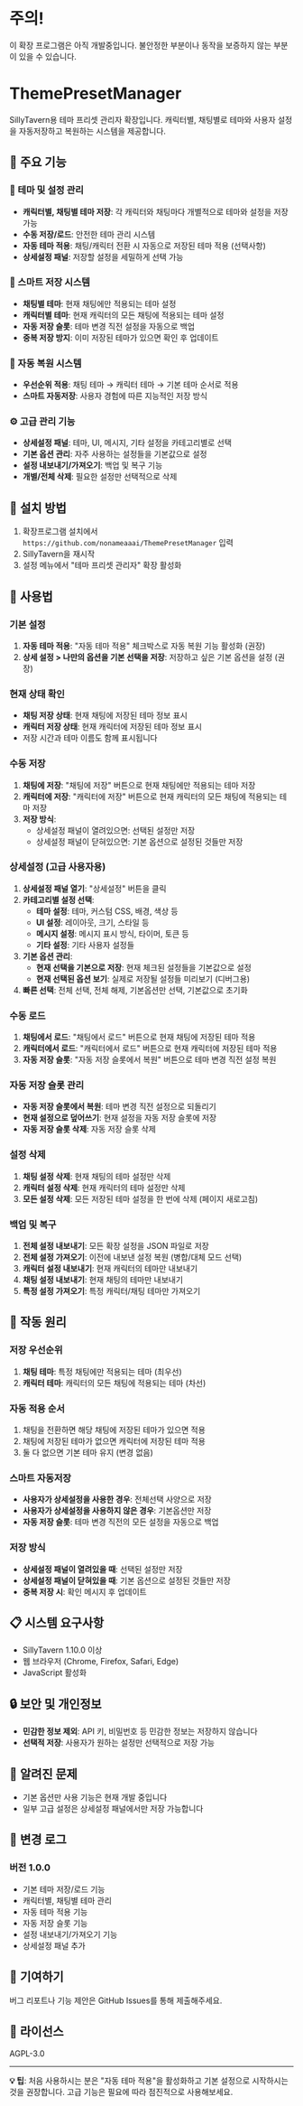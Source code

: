 # 주의!
이 확장 프로그램은 아직 개발중입니다. 불안정한 부분이나 동작을 보증하지 않는 부분이 있을 수 있습니다.

# ThemePresetManager

SillyTavern용 테마 프리셋 관리자 확장입니다. 캐릭터별, 채팅별로 테마와 사용자 설정을 자동저장하고 복원하는 시스템을 제공합니다.

## 🌟 주요 기능

### 🎨 테마 및 설정 관리
- **캐릭터별, 채팅별 테마 저장**: 각 캐릭터와 채팅마다 개별적으로 테마와 설정을 저장 가능
- **수동 저장/로드**: 안전한 테마 관리 시스템
- **자동 테마 적용**: 채팅/캐릭터 전환 시 자동으로 저장된 테마 적용 (선택사항)
- **상세설정 패널**: 저장할 설정을 세밀하게 선택 가능

### 💾 스마트 저장 시스템
- **채팅별 테마**: 현재 채팅에만 적용되는 테마 설정
- **캐릭터별 테마**: 현재 캐릭터의 모든 채팅에 적용되는 테마 설정
- **자동 저장 슬롯**: 테마 변경 직전 설정을 자동으로 백업
- **중복 저장 방지**: 이미 저장된 테마가 있으면 확인 후 업데이트

### 🔄 자동 복원 시스템
- **우선순위 적용**: 채팅 테마 → 캐릭터 테마 → 기본 테마 순서로 적용
- **스마트 자동저장**: 사용자 경험에 따른 지능적인 저장 방식

### ⚙️ 고급 관리 기능
- **상세설정 패널**: 테마, UI, 메시지, 기타 설정을 카테고리별로 선택
- **기본 옵션 관리**: 자주 사용하는 설정들을 기본값으로 설정
- **설정 내보내기/가져오기**: 백업 및 복구 기능
- **개별/전체 삭제**: 필요한 설정만 선택적으로 삭제

## 🚀 설치 방법

1. 확장프로그램 설치에서 `https://github.com/nonameaaai/ThemePresetManager` 입력
2. SillyTavern을 재시작
3. 설정 메뉴에서 "테마 프리셋 관리자" 확장 활성화

## 📖 사용법

### 기본 설정
1. **자동 테마 적용**: "자동 테마 적용" 체크박스로 자동 복원 기능 활성화 (권장)
2. **상세 설정 > 나만의 옵션을 기본 선택을 저장**: 저장하고 싶은 기본 옵션을 설정 (권장)

### 현재 상태 확인
- **채팅 저장 상태**: 현재 채팅에 저장된 테마 정보 표시
- **캐릭터 저장 상태**: 현재 캐릭터에 저장된 테마 정보 표시
- 저장 시간과 테마 이름도 함께 표시됩니다

### 수동 저장
1. **채팅에 저장**: "채팅에 저장" 버튼으로 현재 채팅에만 적용되는 테마 저장
2. **캐릭터에 저장**: "캐릭터에 저장" 버튼으로 현재 캐릭터의 모든 채팅에 적용되는 테마 저장
3. **저장 방식**:
   - 상세설정 패널이 열려있으면: 선택된 설정만 저장
   - 상세설정 패널이 닫혀있으면: 기본 옵션으로 설정된 것들만 저장

### 상세설정 (고급 사용자용)
1. **상세설정 패널 열기**: "상세설정" 버튼을 클릭
2. **카테고리별 설정 선택**:
   - **테마 설정**: 테마, 커스텀 CSS, 배경, 색상 등
   - **UI 설정**: 레이아웃, 크기, 스타일 등
   - **메시지 설정**: 메시지 표시 방식, 타이머, 토큰 등
   - **기타 설정**: 기타 사용자 설정들
3. **기본 옵션 관리**:
   - **현재 선택을 기본으로 저장**: 현재 체크된 설정들을 기본값으로 설정
   - **현재 선택된 옵션 보기**: 실제로 저장될 설정들 미리보기 (디버그용)
4. **빠른 선택**: 전체 선택, 전체 해제, 기본옵션만 선택, 기본값으로 초기화

### 수동 로드
1. **채팅에서 로드**: "채팅에서 로드" 버튼으로 현재 채팅에 저장된 테마 적용
2. **캐릭터에서 로드**: "캐릭터에서 로드" 버튼으로 현재 캐릭터에 저장된 테마 적용
3. **자동 저장 슬롯**: "자동 저장 슬롯에서 복원" 버튼으로 테마 변경 직전 설정 복원

### 자동 저장 슬롯 관리
- **자동 저장 슬롯에서 복원**: 테마 변경 직전 설정으로 되돌리기
- **현재 설정으로 덮어쓰기**: 현재 설정을 자동 저장 슬롯에 저장
- **자동 저장 슬롯 삭제**: 자동 저장 슬롯 삭제

### 설정 삭제
1. **채팅 설정 삭제**: 현재 채팅의 테마 설정만 삭제
2. **캐릭터 설정 삭제**: 현재 캐릭터의 테마 설정만 삭제
3. **모든 설정 삭제**: 모든 저장된 테마 설정을 한 번에 삭제 (페이지 새로고침)

### 백업 및 복구
1. **전체 설정 내보내기**: 모든 확장 설정을 JSON 파일로 저장
2. **전체 설정 가져오기**: 이전에 내보낸 설정 복원 (병합/대체 모드 선택)
3. **캐릭터 설정 내보내기**: 현재 캐릭터의 테마만 내보내기
4. **채팅 설정 내보내기**: 현재 채팅의 테마만 내보내기
5. **특정 설정 가져오기**: 특정 캐릭터/채팅 테마만 가져오기


## 🔧 작동 원리

### 저장 우선순위
1. **채팅 테마**: 특정 채팅에만 적용되는 테마 (최우선)
2. **캐릭터 테마**: 캐릭터의 모든 채팅에 적용되는 테마 (차선)

### 자동 적용 순서
1. 채팅을 전환하면 해당 채팅에 저장된 테마가 있으면 적용
2. 채팅에 저장된 테마가 없으면 캐릭터에 저장된 테마 적용
3. 둘 다 없으면 기본 테마 유지 (변경 없음)

### 스마트 자동저장
- **사용자가 상세설정을 사용한 경우**: 전체선택 사양으로 저장
- **사용자가 상세설정을 사용하지 않은 경우**: 기본옵션만 저장
- **자동 저장 슬롯**: 테마 변경 직전의 모든 설정을 자동으로 백업

### 저장 방식
- **상세설정 패널이 열려있을 때**: 선택된 설정만 저장
- **상세설정 패널이 닫혀있을 때**: 기본 옵션으로 설정된 것들만 저장
- **중복 저장 시**: 확인 메시지 후 업데이트

## 📋 시스템 요구사항

- SillyTavern 1.10.0 이상
- 웹 브라우저 (Chrome, Firefox, Safari, Edge)
- JavaScript 활성화

## 🔒 보안 및 개인정보

- **민감한 정보 제외**: API 키, 비밀번호 등 민감한 정보는 저장하지 않습니다
- **선택적 저장**: 사용자가 원하는 설정만 선택적으로 저장 가능

## 🐛 알려진 문제

- 기본 옵션만 사용 기능은 현재 개발 중입니다
- 일부 고급 설정은 상세설정 패널에서만 저장 가능합니다

## 📝 변경 로그

### 버전 1.0.0
- 기본 테마 저장/로드 기능
- 캐릭터별, 채팅별 테마 관리
- 자동 테마 적용 기능
- 자동 저장 슬롯 기능
- 설정 내보내기/가져오기 기능
- 상세설정 패널 추가

## 🤝 기여하기

버그 리포트나 기능 제안은 GitHub Issues를 통해 제출해주세요.

## 📄 라이선스

AGPL-3.0

---

**💡 팁**: 처음 사용하시는 분은 "자동 테마 적용"을 활성화하고 기본 설정으로 시작하시는 것을 권장합니다. 고급 기능은 필요에 따라 점진적으로 사용해보세요.
